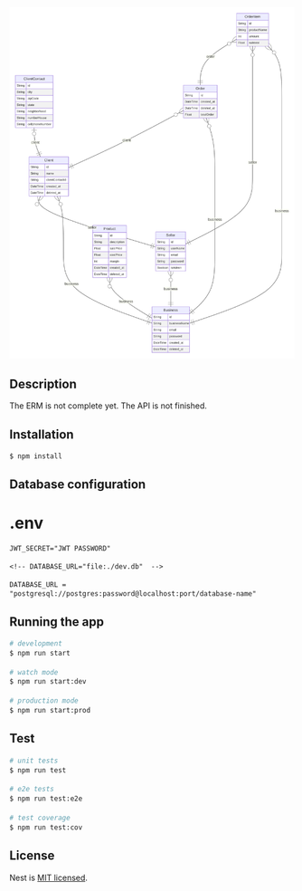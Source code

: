 <img src="prisma/prisma-erd.svg" alt="descrição da imagem">

## Description

The ERM is not complete yet. The API is not finished.

## Installation

```bash
$ npm install
```

## Database configuration

<div>
    <h1>
        .env
    </h1>

    JWT_SECRET="JWT PASSWORD"

    <!-- DATABASE_URL="file:./dev.db"  -->

    DATABASE_URL = "postgresql://postgres:password@localhost:port/database-name"
</div>


## Running the app

```bash
# development
$ npm run start

# watch mode
$ npm run start:dev

# production mode
$ npm run start:prod
```

## Test

```bash
# unit tests
$ npm run test

# e2e tests
$ npm run test:e2e

# test coverage
$ npm run test:cov
```
## License

Nest is [MIT licensed](LICENSE).
